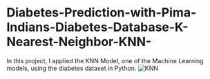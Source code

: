 # Diabetes-Prediction-with-Pima-Indians-Diabetes-Database-K-Nearest-Neighbor-KNN-
In this project, I applied the KNN Model, one of the Machine Learning models, using the diabetes dataset in Python.
![KNN](https://user-images.githubusercontent.com/34747978/169328033-b65bf51f-3fd1-45f5-a04c-55177b3ef1ce.jpg)
